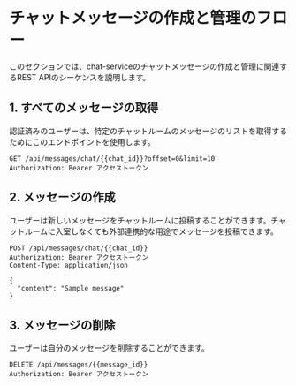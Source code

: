 # チャットメッセージの作成と管理のフロー

このセクションでは、chat-serviceのチャットメッセージの作成と管理に関連するREST APIのシーケンスを説明します。

## 1. すべてのメッセージの取得

認証済みのユーザーは、特定のチャットルームのメッセージのリストを取得するためにこのエンドポイントを使用します。

```http
GET /api/messages/chat/{{chat_id}}?offset=0&limit=10
Authorization: Bearer アクセストークン
```

## 2. メッセージの作成

ユーザーは新しいメッセージをチャットルームに投稿することができます。チャットルームに入室しなくても外部連携的な用途でメッセージを投稿できます。

```http
POST /api/messages/chat/{{chat_id}}
Authorization: Bearer アクセストークン
Content-Type: application/json

{
  "content": "Sample message"
}
```

## 3. メッセージの削除

ユーザーは自分のメッセージを削除することができます。

```http
DELETE /api/messages/{{message_id}}
Authorization: Bearer アクセストークン
```